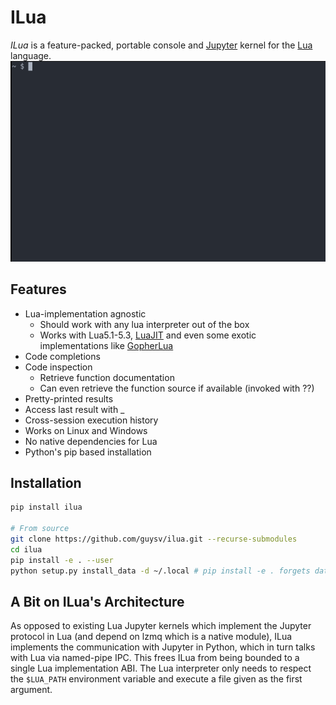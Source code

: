 # ILua
*ILua* is a feature-packed, portable console and [Jupyter](http://jupyter.org/) kernel for the  [Lua](https://www.lua.org/) language.
![](demo.gif)
## Features
 * Lua-implementation agnostic
   * Should work with any lua interpreter out of the box
   * Works with Lua5.1-5.3, [LuaJIT](http://luajit.org/) and even some exotic implementations like [GopherLua](https://github.com/yuin/gopher-lua)
 * Code completions
 * Code inspection
   * Retrieve function documentation
   * Can even retrieve the function source if available (invoked with ??)
 * Pretty-printed results
 * Access last result with _
 * Cross-session execution history
 * Works on Linux and Windows
 * No native dependencies for Lua
 * Python's pip based installation

## Installation
```bash
pip install ilua

# From source
git clone https://github.com/guysv/ilua.git --recurse-submodules
cd ilua
pip install -e . --user
python setup.py install_data -d ~/.local # pip install -e . forgets data_files...
```

## A Bit on ILua's Architecture
As opposed to existing Lua Jupyter kernels which implement the Jupyter protocol in Lua (and depend on lzmq which is a native module), ILua implements the communication with Jupyter in Python, which in turn talks with Lua via named-pipe IPC. This frees ILua from being bounded to a single Lua implementation ABI. The Lua interpreter only needs to respect the `$LUA_PATH` environment variable and execute a file given as the first argument.
